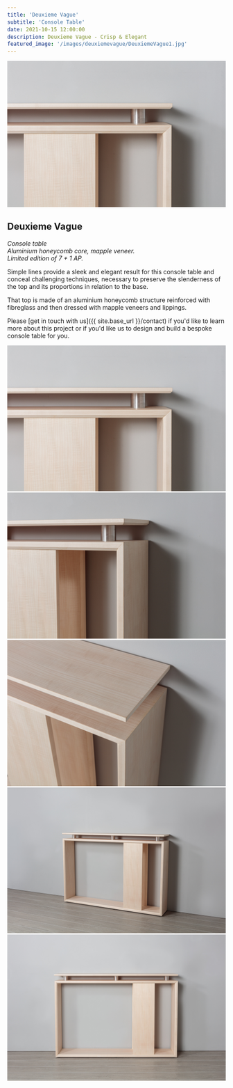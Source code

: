 ```yaml
---
title: 'Deuxieme Vague'
subtitle: 'Console Table'
date: 2021-10-15 12:00:00
description: Deuxieme Vague - Crisp & Elegant
featured_image: '/images/deuxiemevague/DeuxiemeVague1.jpg'
---
```


![](/images/deuxiemevague/DeuxiemeVague1.jpg)

## Deuxieme Vague

*Console table*<br>
*Aluminium honeycomb core, mapple veneer.*<br>
*Limited edition of 7 + 1 AP.*

Simple lines provide a sleek and elegant result for this console table and conceal challenging techniques, necessary to preserve the slenderness of the top and its proportions in relation to the base.

That top is made of an aluminium honeycomb structure reinforced with fibreglass and then dressed with mapple veneers and lippings.

Please [get in touch with us]({{ site.base_url }}/contact) if you'd like to learn more about this project or if you'd like us to design and build a bespoke console table for you.

<div class="gallery" data-columns="3">
	<img src="/images/deuxiemevague/DeuxiemeVague1.jpg">
	<img src="/images/deuxiemevague/DeuxiemeVague2.jpg">
	<img src="/images/deuxiemevague/DeuxiemeVague3.jpg">
	<img src="/images/deuxiemevague/DeuxiemeVague4.jpg">
	<img src="/images/deuxiemevague/DeuxiemeVague5.jpg">
</div>
